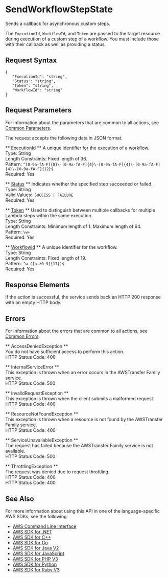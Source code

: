 # SendWorkflowStepState<a name="API_SendWorkflowStepState"></a>

Sends a callback for asynchronous custom steps\.

 The `ExecutionId`, `WorkflowId`, and `Token` are passed to the target resource during execution of a custom step of a workflow\. You must include those with their callback as well as providing a status\. 

## Request Syntax<a name="API_SendWorkflowStepState_RequestSyntax"></a>

```
{
   "ExecutionId": "string",
   "Status": "string",
   "Token": "string",
   "WorkflowId": "string"
}
```

## Request Parameters<a name="API_SendWorkflowStepState_RequestParameters"></a>

For information about the parameters that are common to all actions, see [Common Parameters](CommonParameters.md)\.

The request accepts the following data in JSON format\.

 ** [ExecutionId](#API_SendWorkflowStepState_RequestSyntax) **   <a name="TransferFamily-SendWorkflowStepState-request-ExecutionId"></a>
A unique identifier for the execution of a workflow\.  
Type: String  
Length Constraints: Fixed length of 36\.  
Pattern: `^[0-9a-fA-F]{8}\-[0-9a-fA-F]{4}\-[0-9a-fA-F]{4}\-[0-9a-fA-F]{4}\-[0-9a-fA-F]{12}$`   
Required: Yes

 ** [Status](#API_SendWorkflowStepState_RequestSyntax) **   <a name="TransferFamily-SendWorkflowStepState-request-Status"></a>
Indicates whether the specified step succeeded or failed\.  
Type: String  
Valid Values:` SUCCESS | FAILURE`   
Required: Yes

 ** [Token](#API_SendWorkflowStepState_RequestSyntax) **   <a name="TransferFamily-SendWorkflowStepState-request-Token"></a>
Used to distinguish between multiple callbacks for multiple Lambda steps within the same execution\.  
Type: String  
Length Constraints: Minimum length of 1\. Maximum length of 64\.  
Pattern: `\w+`   
Required: Yes

 ** [WorkflowId](#API_SendWorkflowStepState_RequestSyntax) **   <a name="TransferFamily-SendWorkflowStepState-request-WorkflowId"></a>
A unique identifier for the workflow\.  
Type: String  
Length Constraints: Fixed length of 19\.  
Pattern: `^w-([a-z0-9]{17})$`   
Required: Yes

## Response Elements<a name="API_SendWorkflowStepState_ResponseElements"></a>

If the action is successful, the service sends back an HTTP 200 response with an empty HTTP body\.

## Errors<a name="API_SendWorkflowStepState_Errors"></a>

For information about the errors that are common to all actions, see [Common Errors](CommonErrors.md)\.

 ** AccessDeniedException **   
You do not have sufficient access to perform this action\.  
HTTP Status Code: 400

 ** InternalServiceError **   
This exception is thrown when an error occurs in the AWSTransfer Family service\.  
HTTP Status Code: 500

 ** InvalidRequestException **   
This exception is thrown when the client submits a malformed request\.  
HTTP Status Code: 400

 ** ResourceNotFoundException **   
This exception is thrown when a resource is not found by the AWSTransfer Family service\.  
HTTP Status Code: 400

 ** ServiceUnavailableException **   
The request has failed because the AWSTransfer Family service is not available\.  
HTTP Status Code: 500

 ** ThrottlingException **   
The request was denied due to request throttling\.  
 HTTP Status Code: 400  
HTTP Status Code: 400

## See Also<a name="API_SendWorkflowStepState_SeeAlso"></a>

For more information about using this API in one of the language\-specific AWS SDKs, see the following:
+  [AWS Command Line Interface](https://docs.aws.amazon.com/goto/aws-cli/transfer-2018-11-05/SendWorkflowStepState) 
+  [AWS SDK for \.NET](https://docs.aws.amazon.com/goto/DotNetSDKV3/transfer-2018-11-05/SendWorkflowStepState) 
+  [AWS SDK for C\+\+](https://docs.aws.amazon.com/goto/SdkForCpp/transfer-2018-11-05/SendWorkflowStepState) 
+  [AWS SDK for Go](https://docs.aws.amazon.com/goto/SdkForGoV1/transfer-2018-11-05/SendWorkflowStepState) 
+  [AWS SDK for Java V2](https://docs.aws.amazon.com/goto/SdkForJavaV2/transfer-2018-11-05/SendWorkflowStepState) 
+  [AWS SDK for JavaScript](https://docs.aws.amazon.com/goto/AWSJavaScriptSDK/transfer-2018-11-05/SendWorkflowStepState) 
+  [AWS SDK for PHP V3](https://docs.aws.amazon.com/goto/SdkForPHPV3/transfer-2018-11-05/SendWorkflowStepState) 
+  [AWS SDK for Python](https://docs.aws.amazon.com/goto/boto3/transfer-2018-11-05/SendWorkflowStepState) 
+  [AWS SDK for Ruby V3](https://docs.aws.amazon.com/goto/SdkForRubyV3/transfer-2018-11-05/SendWorkflowStepState) 